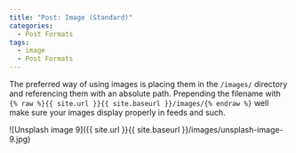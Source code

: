 ```yaml
---
title: "Post: Image (Standard)"
categories:
  - Post Formats
tags:
  - image
  - Post Formats
---
```

The preferred way of using images is placing them in the `/images/` directory and referencing them with an absolute path. Prepending the filename with `{% raw %}{{ site.url }}{{ site.baseurl }}/images/{% endraw %}` well make sure your images display properly in feeds and such.

![Unsplash image 9]({{ site.url }}{{ site.baseurl }}/images/unsplash-image-9.jpg)